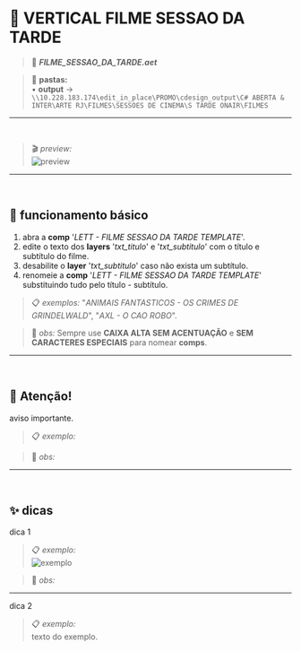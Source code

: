 # 📓 VERTICAL FILME SESSAO DA TARDE

> 📑 ***FILME_SESSAO_DA_TARDE.aet***

> 📂 **pastas:**\
> • **output** → `\\10.228.183.174\edit_in_place\PROMO\cdesign_output\C# ABERTA & INTER\ARTE RJ\FILMES\SESSOES DE CINEMA\S TARDE ONAIR\FILMES`

---

<br>

> 🎬 *preview:*\
> ![preview](FILME_SESSAO_DA_TARDE/preview.gif)

---

<br>

## 📍 funcionamento básico

1. abra a **comp** '*LETT - FILME SESSAO DA TARDE TEMPLATE*'.
2. edite o texto dos **layers** '*txt_titulo*' e '*txt_subtitulo*' com o título e subtítulo do filme.
3. desabilite o **layer** '*txt_subtitulo*' caso não exista um subtítulo.
4. renomeie a **comp** '*LETT - FILME SESSAO DA TARDE TEMPLATE*' substituindo tudo pelo título - subtítulo.

> 📋 *exemplos:* "*ANIMAIS FANTASTICOS - OS CRIMES DE GRINDELWALD*", "*AXL - O CAO ROBO*".

> 🚩 *obs:* Sempre use **CAIXA ALTA SEM ACENTUAÇÃO** e **SEM CARACTERES ESPECIAIS** para nomear **comps**.

<!-- ---

<br>

## 📍 parâmetros

todos os controles estão no **layer** '*ctrl*', são eles:

![fx](fx.png)

- **fx1**:

  - **opcao 1** → descrição. -->

---

<br>

## 🚨 Atenção!

aviso importante.

> 📋 *exemplo:*

> 🚩 *obs:*

---

<br>

## ✨ dicas

dica 1

> 📋 *exemplo:*\
> ![exemplo](pasta/arquivo.png)

> 🚩 *obs:*

---

dica 2

> 📋 *exemplo:*\
> texto do exemplo.
